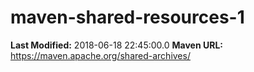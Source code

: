 # maven-shared-resources-1

**Last Modified:** 2018-06-18 22:45:00.0
**Maven URL:** https://maven.apache.org/shared-archives/
